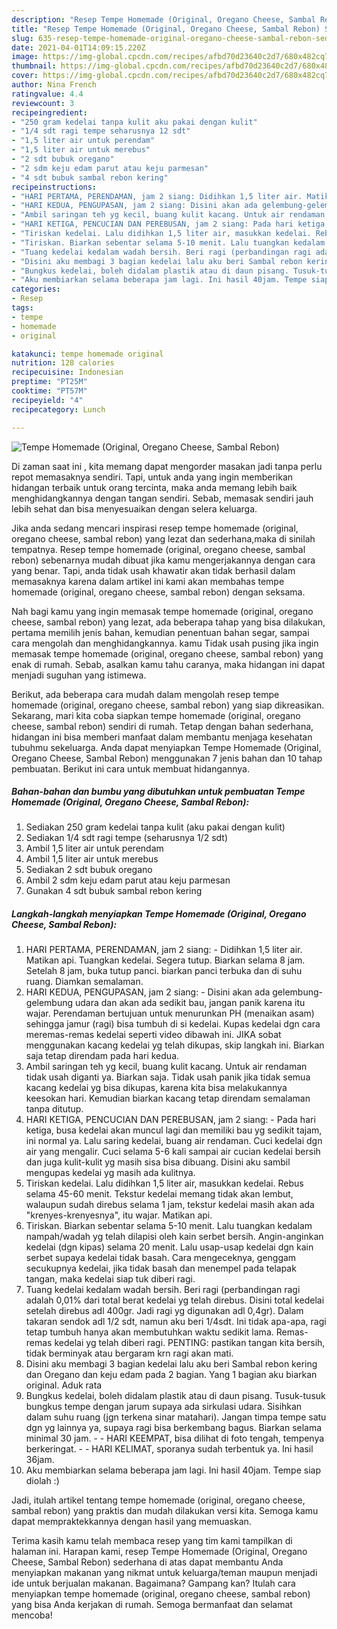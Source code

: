 ```yaml
---
description: "Resep Tempe Homemade (Original, Oregano Cheese, Sambal Rebon) Sederhana Untuk Jualan"
title: "Resep Tempe Homemade (Original, Oregano Cheese, Sambal Rebon) Sederhana Untuk Jualan"
slug: 635-resep-tempe-homemade-original-oregano-cheese-sambal-rebon-sederhana-untuk-jualan
date: 2021-04-01T14:09:15.220Z
image: https://img-global.cpcdn.com/recipes/afbd70d23640c2d7/680x482cq70/tempe-homemade-original-oregano-cheese-sambal-rebon-foto-resep-utama.jpg
thumbnail: https://img-global.cpcdn.com/recipes/afbd70d23640c2d7/680x482cq70/tempe-homemade-original-oregano-cheese-sambal-rebon-foto-resep-utama.jpg
cover: https://img-global.cpcdn.com/recipes/afbd70d23640c2d7/680x482cq70/tempe-homemade-original-oregano-cheese-sambal-rebon-foto-resep-utama.jpg
author: Nina French
ratingvalue: 4.4
reviewcount: 3
recipeingredient:
- "250 gram kedelai tanpa kulit aku pakai dengan kulit"
- "1/4 sdt ragi tempe seharusnya 12 sdt"
- "1,5 liter air untuk perendam"
- "1,5 liter air untuk merebus"
- "2 sdt bubuk oregano"
- "2 sdm keju edam parut atau keju parmesan"
- "4 sdt bubuk sambal rebon kering"
recipeinstructions:
- "HARI PERTAMA, PERENDAMAN, jam 2 siang: Didihkan 1,5 liter air. Matikan api. Tuangkan kedelai. Segera tutup. Biarkan selama 8 jam. Setelah 8 jam, buka tutup panci. biarkan panci terbuka dan di suhu ruang. Diamkan semalaman."
- "HARI KEDUA, PENGUPASAN, jam 2 siang: Disini akan ada gelembung-gelembung udara dan akan ada sedikit bau, jangan panik karena itu wajar. Perendaman bertujuan untuk menurunkan PH (menaikan asam) sehingga jamur (ragi) bisa tumbuh di si kedelai. Kupas kedelai dgn cara meremas-remas kedelai seperti video dibawah ini. JIKA sobat menggunakan kacang kedelai yg telah dikupas, skip langkah ini. Biarkan saja tetap direndam pada hari kedua."
- "Ambil saringan teh yg kecil, buang kulit kacang. Untuk air rendaman tidak usah diganti ya. Biarkan saja. Tidak usah panik jika tidak semua kacang kedelai yg bisa dikupas, karena kita bisa melakukannya keesokan hari. Kemudian biarkan kacang tetap direndam semalaman tanpa ditutup."
- "HARI KETIGA, PENCUCIAN DAN PEREBUSAN, jam 2 siang: Pada hari ketiga, busa kedelai akan muncul lagi dan memiliki bau yg sedikit tajam, ini normal ya. Lalu saring kedelai, buang air rendaman. Cuci kedelai dgn air yang mengalir. Cuci selama 5-6 kali sampai air cucian kedelai bersih dan juga kulit-kulit yg masih sisa bisa dibuang. Disini aku sambil mengupas kedelai yg masih ada kulitnya."
- "Tiriskan kedelai. Lalu didihkan 1,5 liter air, masukkan kedelai. Rebus selama 45-60 menit. Tekstur kedelai memang tidak akan lembut, walaupun sudah direbus selama 1 jam, tekstur kedelai masih akan ada &#34;krenyes-krenyesnya&#34;, itu wajar. Matikan api."
- "Tiriskan. Biarkan sebentar selama 5-10 menit. Lalu tuangkan kedalam nampah/wadah yg telah dilapisi oleh kain serbet bersih. Angin-anginkan kedelai (dgn kipas) selama 20 menit. Lalu usap-usap kedelai dgn kain serbet supaya kedelai tidak basah. Cara mengeceknya, genggam secukupnya kedelai, jika tidak basah dan menempel pada telapak tangan, maka kedelai siap tuk diberi ragi."
- "Tuang kedelai kedalam wadah bersih. Beri ragi (perbandingan ragi adalah 0,01% dari total berat kedelai yg telah direbus. Disini total kedelai setelah direbus adl 400gr. Jadi ragi yg digunakan adl 0,4gr). Dalam takaran sendok adl 1/2 sdt, namun aku beri 1/4sdt. Ini tidak apa-apa, ragi tetap tumbuh hanya akan membutuhkan waktu sedikit lama. Remas-remas kedelai yg telah diberi ragi. PENTING: pastikan tangan kita bersih, tidak berminyak atau bergaram krn ragi akan mati."
- "Disini aku membagi 3 bagian kedelai lalu aku beri Sambal rebon kering dan Oregano dan keju edam pada 2 bagian. Yang 1 bagian aku biarkan original. Aduk rata"
- "Bungkus kedelai, boleh didalam plastik atau di daun pisang. Tusuk-tusuk bungkus tempe dengan jarum supaya ada sirkulasi udara. Sisihkan dalam suhu ruang (jgn terkena sinar matahari). Jangan timpa tempe satu dgn yg lainnya ya, supaya ragi bisa berkembang bagus. Biarkan selama minimal 30 jam.  HARI KEEMPAT, bisa dilihat di foto tengah, tempenya berkeringat.   HARI KELIMAT, sporanya sudah terbentuk ya. Ini hasil 36jam."
- "Aku membiarkan selama beberapa jam lagi. Ini hasil 40jam. Tempe siap diolah :)"
categories:
- Resep
tags:
- tempe
- homemade
- original

katakunci: tempe homemade original 
nutrition: 128 calories
recipecuisine: Indonesian
preptime: "PT25M"
cooktime: "PT57M"
recipeyield: "4"
recipecategory: Lunch

---
```



![Tempe Homemade (Original, Oregano Cheese, Sambal Rebon)](https://img-global.cpcdn.com/recipes/afbd70d23640c2d7/680x482cq70/tempe-homemade-original-oregano-cheese-sambal-rebon-foto-resep-utama.jpg)

Di zaman  saat ini , kita memang dapat mengorder masakan jadi tanpa perlu repot memasaknya sendiri. Tapi, untuk anda yang ingin memberikan hidangan terbaik untuk orang tercinta, maka anda memang lebih baik menghidangkannya dengan tangan sendiri. Sebab, memasak sendiri jauh lebih sehat dan bisa menyesuaikan dengan selera keluarga.

Jika anda sedang mencari inspirasi resep tempe homemade (original, oregano cheese, sambal rebon) yang lezat dan sederhana,maka di sinilah tempatnya. Resep tempe homemade (original, oregano cheese, sambal rebon)  sebenarnya mudah dibuat jika kamu mengerjakannya dengan cara yang benar. Tapi, anda tidak usah khawatir akan tidak berhasil dalam memasaknya 
karena dalam artikel ini kami akan membahas tempe homemade (original, oregano cheese, sambal rebon) dengan seksama.  



Nah bagi kamu yang ingin memasak tempe homemade (original, oregano cheese, sambal rebon) yang lezat, ada beberapa tahap yang bisa dilakukan, pertama memilih jenis bahan, kemudian penentuan bahan segar, sampai cara mengolah dan menghidangkannya. kamu Tidak usah pusing jika ingin memasak tempe homemade (original, oregano cheese, sambal rebon) yang enak di rumah. Sebab, asalkan kamu  tahu caranya, maka hidangan ini dapat menjadi suguhan yang istimewa.

Berikut, ada beberapa cara mudah dalam mengolah resep tempe homemade (original, oregano cheese, sambal rebon) yang siap dikreasikan. Sekarang, mari kita coba siapkan tempe homemade (original, oregano cheese, sambal rebon) sendiri di rumah. Tetap dengan bahan sederhana, hidangan ini bisa memberi manfaat dalam membantu menjaga kesehatan tubuhmu sekeluarga. Anda dapat menyiapkan Tempe Homemade (Original, Oregano Cheese, Sambal Rebon) menggunakan 7 jenis bahan dan 10 tahap pembuatan. Berikut ini cara untuk membuat hidangannya.

<!--inarticleads1-->

##### Bahan-bahan dan bumbu yang dibutuhkan untuk pembuatan Tempe Homemade (Original, Oregano Cheese, Sambal Rebon):

1. Sediakan 250 gram kedelai tanpa kulit (aku pakai dengan kulit)
1. Sediakan 1/4 sdt ragi tempe (seharusnya 1/2 sdt)
1. Ambil 1,5 liter air untuk perendam
1. Ambil 1,5 liter air untuk merebus
1. Sediakan 2 sdt bubuk oregano
1. Ambil 2 sdm keju edam parut atau keju parmesan
1. Gunakan 4 sdt bubuk sambal rebon kering




<!--inarticleads2-->

##### Langkah-langkah menyiapkan Tempe Homemade (Original, Oregano Cheese, Sambal Rebon):

1. HARI PERTAMA, PERENDAMAN, jam 2 siang: - Didihkan 1,5 liter air. Matikan api. Tuangkan kedelai. Segera tutup. Biarkan selama 8 jam. Setelah 8 jam, buka tutup panci. biarkan panci terbuka dan di suhu ruang. Diamkan semalaman.
1. HARI KEDUA, PENGUPASAN, jam 2 siang: - Disini akan ada gelembung-gelembung udara dan akan ada sedikit bau, jangan panik karena itu wajar. Perendaman bertujuan untuk menurunkan PH (menaikan asam) sehingga jamur (ragi) bisa tumbuh di si kedelai. Kupas kedelai dgn cara meremas-remas kedelai seperti video dibawah ini. JIKA sobat menggunakan kacang kedelai yg telah dikupas, skip langkah ini. Biarkan saja tetap direndam pada hari kedua.
1. Ambil saringan teh yg kecil, buang kulit kacang. Untuk air rendaman tidak usah diganti ya. Biarkan saja. Tidak usah panik jika tidak semua kacang kedelai yg bisa dikupas, karena kita bisa melakukannya keesokan hari. Kemudian biarkan kacang tetap direndam semalaman tanpa ditutup.
1. HARI KETIGA, PENCUCIAN DAN PEREBUSAN, jam 2 siang: - Pada hari ketiga, busa kedelai akan muncul lagi dan memiliki bau yg sedikit tajam, ini normal ya. Lalu saring kedelai, buang air rendaman. Cuci kedelai dgn air yang mengalir. Cuci selama 5-6 kali sampai air cucian kedelai bersih dan juga kulit-kulit yg masih sisa bisa dibuang. Disini aku sambil mengupas kedelai yg masih ada kulitnya.
1. Tiriskan kedelai. Lalu didihkan 1,5 liter air, masukkan kedelai. Rebus selama 45-60 menit. Tekstur kedelai memang tidak akan lembut, walaupun sudah direbus selama 1 jam, tekstur kedelai masih akan ada &#34;krenyes-krenyesnya&#34;, itu wajar. Matikan api.
1. Tiriskan. Biarkan sebentar selama 5-10 menit. Lalu tuangkan kedalam nampah/wadah yg telah dilapisi oleh kain serbet bersih. Angin-anginkan kedelai (dgn kipas) selama 20 menit. Lalu usap-usap kedelai dgn kain serbet supaya kedelai tidak basah. Cara mengeceknya, genggam secukupnya kedelai, jika tidak basah dan menempel pada telapak tangan, maka kedelai siap tuk diberi ragi.
1. Tuang kedelai kedalam wadah bersih. Beri ragi (perbandingan ragi adalah 0,01% dari total berat kedelai yg telah direbus. Disini total kedelai setelah direbus adl 400gr. Jadi ragi yg digunakan adl 0,4gr). Dalam takaran sendok adl 1/2 sdt, namun aku beri 1/4sdt. Ini tidak apa-apa, ragi tetap tumbuh hanya akan membutuhkan waktu sedikit lama. Remas-remas kedelai yg telah diberi ragi. PENTING: pastikan tangan kita bersih, tidak berminyak atau bergaram krn ragi akan mati.
1. Disini aku membagi 3 bagian kedelai lalu aku beri Sambal rebon kering dan Oregano dan keju edam pada 2 bagian. Yang 1 bagian aku biarkan original. Aduk rata
1. Bungkus kedelai, boleh didalam plastik atau di daun pisang. Tusuk-tusuk bungkus tempe dengan jarum supaya ada sirkulasi udara. Sisihkan dalam suhu ruang (jgn terkena sinar matahari). Jangan timpa tempe satu dgn yg lainnya ya, supaya ragi bisa berkembang bagus. Biarkan selama minimal 30 jam. -  - HARI KEEMPAT, bisa dilihat di foto tengah, tempenya berkeringat.  -  - HARI KELIMAT, sporanya sudah terbentuk ya. Ini hasil 36jam.
1. Aku membiarkan selama beberapa jam lagi. Ini hasil 40jam. Tempe siap diolah :)




Jadi, itulah artikel tentang  tempe homemade (original, oregano cheese, sambal rebon)  yang praktis dan mudah dilakukan versi kita. Semoga kamu dapat mempraktekkannya dengan hasil yang memuaskan. 

Terima kasih kamu telah membaca resep yang tim kami tampilkan di halaman ini. Harapan kami, resep  Tempe Homemade (Original, Oregano Cheese, Sambal Rebon) sederhana di atas dapat membantu Anda menyiapkan makanan yang nikmat untuk keluarga/teman maupun menjadi ide untuk berjualan makanan. Bagaimana? Gampang kan? Itulah cara menyiapkan tempe homemade (original, oregano cheese, sambal rebon) yang bisa Anda kerjakan di rumah. Semoga bermanfaat dan selamat mencoba!

